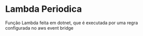 # Lambda Periodica

Função Lambda feita em dotnet, que é executada por uma regra configurada no aws event bridge
